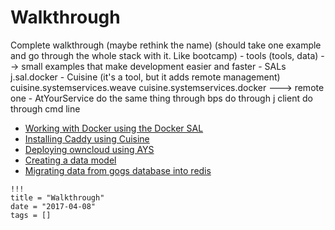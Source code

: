 # Walkthrough

Complete walkthrough (maybe rethink the name)
    (should take one example and go through the whole stack with it. Like bootcamp)
    - tools (tools, data) --> small examples that make development easier and faster
    - SALs
        j.sal.docker
    - Cuisine (it's a tool, but it adds remote management)
        cuisine.systemservices.weave
        cuisine.systemservices.docker ---> remote one
    - AtYourService
        do the same thing through bps
        do through j client
        do through cmd line


* [Working with Docker using the Docker SAL](SAL/Docker.md)
* [Installing Caddy using Cuisine](Cuisine/install_caddy_on_docker.md)
* [Deploying owncloud using AYS](Cuisine/deployingowncloud.md)
* [Creating a data model](Models/Creating_data_model.md)
* [Migrating data from gogs database into redis](Models/Migrating_data_from_gogs.md)


```
!!!
title = "Walkthrough"
date = "2017-04-08"
tags = []
```
